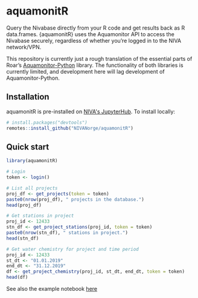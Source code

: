 aquamonitR
================

Query the Nivabase directly from your R code and get results back as R
data.frames. {aquamonitR} uses the Aquamonitor API to access the
Nivabase securely, regardless of whether you’re logged in to the NIVA
network/VPN.

This repository is currently just a rough translation of the essential
parts of Roar’s
[Aquamonitor-Python](https://github.com/NIVANorge/Aquamonitor-Python)
library. The functionality of both libraries is currently limited, and
development here will lag development of Aquamonitor-Python.

## Installation

aquamonitR is pre-installed on [NIVA's JupyterHub](https://jupyterhub.niva.no). To install locally:

``` r
# install.packages("devtools")
remotes::install_github("NIVANorge/aquamonitR")
```

## Quick start

```r
library(aquamonitR)

# Login
token <- login()

# List all projects
proj_df <- get_projects(token = token)
paste0(nrow(proj_df), " projects in the database.")
head(proj_df)

# Get stations in project
proj_id <- 12433
stn_df <- get_project_stations(proj_id, token = token)
paste0(nrow(stn_df), " stations in project.")
head(stn_df)

# Get water chemistry for project and time period
proj_id <- 12433
st_dt <- "01.01.2019"
end_dt <- "31.12.2019"
df <- get_project_chemistry(proj_id, st_dt, end_dt, token = token)
head(df)
```

See also the example notebook
[here](https://nbviewer.jupyter.org/github/NIVANorge/aquamonitR/blob/main/examples/query_chem.ipynb)
